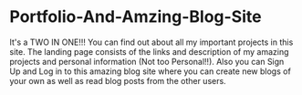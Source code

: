 # Portfolio-And-Amzing-Blog-Site
It's a TWO IN ONE!!! You can find out about all my important projects in this site. The landing page consists of the links and description of my amazing projects and personal information (Not too Personal!!). Also you can Sign Up and Log in to this amazing blog site where you can create new blogs of your own as well as read blog posts from the other users. 
